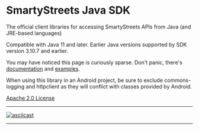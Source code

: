 # SmartyStreets Java SDK

The official client libraries for accessing SmartyStreets APIs from Java (and JRE-based languages)

Compatible with Java 11 and later. Earlier Java versions supported by SDK version 3.10.7 and earlier.

You may have noticed this page is curiously sparse. Don't panic, there's [documentation](https://smartystreets.com/docs/sdk/java) and [examples](src/main/java/examples).

When using this library in an Android project, be sure to exclude commons-logging and httpclient as they will conflict with classes provided by Android.

[Apache 2.0 License](src/main/resources/LICENSE.txt)

---

[![asciicast](https://asciinema.org/a/122130.png)](https://asciinema.org/a/122130)

---
